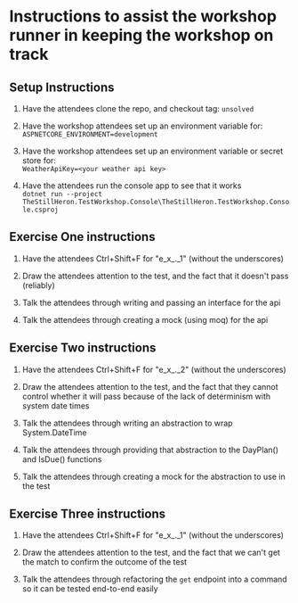# Instructions to assist the workshop runner in keeping the workshop on track

## Setup Instructions

1. Have the attendees clone the repo, and checkout tag: `unsolved`

1. Have the workshop attendees set up an environment variable for:  
   `ASPNETCORE_ENVIRONMENT=development`

1. Have the workshop attendees set up an environment variable or secret store for:  
   `WeatherApiKey=<your weather api key>`

1. Have the attendees run the console app to see that it works  
   `dotnet run --project TheStillHeron.TestWorkshop.Console\TheStillHeron.TestWorkshop.Console.csproj`

## Exercise One instructions

1. Have the attendees Ctrl+Shift+F for "e_x\_._1" (without the underscores)

1. Draw the attendees attention to the test, and the fact that it doesn't pass (reliably)

1. Talk the attendees through writing and passing an interface for the api

1. Talk the attendees through creating a mock (using moq) for the api

## Exercise Two instructions

1. Have the attendees Ctrl+Shift+F for "e_x\_._2" (without the underscores)

1. Draw the attendees attention to the test, and the fact that they cannot control whether it will pass because of the lack of determinism with system date times

1. Talk the attendees through writing an abstraction to wrap System.DateTime

1. Talk the attendees through providing that abstraction to the DayPlan() and IsDue() functions

1. Talk the attendees through creating a mock for the abstraction to use in the test

## Exercise Three instructions

1. Have the attendees Ctrl+Shift+F for "e_x\_._1" (without the underscores)

1. Draw the attendees attention to the test, and the fact that we can't get the match to confirm the outcome of the test

1. Talk the attendees through refactoring the `get` endpoint into a command so it can be tested end-to-end easily
